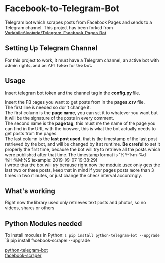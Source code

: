 # Facebook-to-Telegram-Bot
Telegram bot which scrapes posts from Facebook Pages and sends to a Telegram channel.
This project has been forked from [VariabileAleatoria/Telegram-Facebook-Pages-Bot](https://github.com/VariabileAleatoria/Telegram-Facebook-Pages-Bot)

## Setting Up Telegram Channel

For this project to work, it must have a Telegram channel, an active bot with admin rights, and an API Token for the bot. 

## Usage

Insert telegram bot token and the channel tag in the **config.py** file.  

Insert the FB pages you want to get posts from in the **pages.csv** file.  
The first line is needed so don't change it.  
The first column is the **page name**, you can set it to whatever you want but it will be the signature of the posts in every comment.  
The second name is the **page tag**, this must me the name of the page you can find in the URL with the broswer, this is what the bot actually needs to get posts from the pages.  
The last column is the **last post used**, that is the timestamp of the last post retrieved by the bot, and will be changed by it at runtime. **Be careful** to set it properly the first time, because the bot will try to retrieve all the posts which were published after that time. The timestamp format is '%Y-%m-%d %H:%M:%S'(example: 2019-09-07 19:38:29)  
I wrote that the bot will _try_ because right now the [module used](https://github.com/kevinzg/facebook-scraper) only gets the last two or three posts, keep that in mind if your pages posts more than 3 times in two minutes, or just change the check interval accordingly.  

## What's working
Right now the library used only retrieves text posts and photos, so no videos, shares or others

## Python Modules needed

To install modules in Python:
`$ pip install python-telegram-bot --upgrade`
`$ pip install facebook-scraper --upgrade

[python-telegram-bot](https://github.com/python-telegram-bot/python-telegram-bot)  
[facebook-scraper](https://github.com/kevinzg/facebook-scraper)
